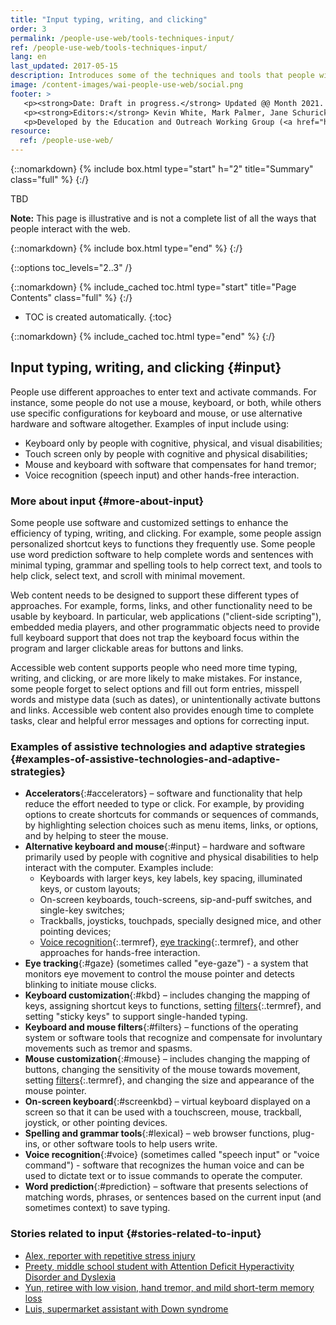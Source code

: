 ```yaml
---
title: "Input typing, writing, and clicking"
order: 3
permalink: /people-use-web/tools-techniques-input/
ref: /people-use-web/tools-techniques-input/
lang: en
last_updated: 2017-05-15
description: Introduces some of the techniques and tools that people with disabilities use to interact with the web — web browser settings, text-to-speech, voice recognition, and many more.
image: /content-images/wai-people-use-web/social.png
footer: >
   <p><strong>Date: Draft in progress.</strong> Updated @@ Month 2021. First published Month 20@@. CHANGELOG.</p>
   <p><strong>Editors:</strong> Kevin White, Mark Palmer, Jane Schurick, and <a href="https://www.w3.org/People/shadi/">Shadi Abou_Zahra</a>.  <strong>Contributors:</strong> @@name, @@name, and <a href="https://www.w3.org/groups/wg/eowg/participants">participants of EOWG</a>. ACKNOWLEDGEMENTS lists past editors and additional contributors.</p>
   <p>Developed by the Education and Outreach Working Group (<a href="http://www.w3.org/WAI/EO/">EOWG</a>). Previously developed with the <a href="https://www.w3.org/WAI/EO/2008/wai-age-tf">WAI-AGE Task Force</a>, with support of the <a href="https://www.w3.org/WAI/WAI-AGE/">WAI-AGE Project</a>.</p>
resource:
  ref: /people-use-web/
---
```


{::nomarkdown}
{% include box.html type="start" h="2" title="Summary" class="full" %}
{:/}

TBD

**Note:** This page is illustrative and is not a complete list of all the ways that people interact with the web.

{::nomarkdown}
{% include box.html type="end" %}
{:/}


{::options toc_levels="2..3" /}

{::nomarkdown}
{% include_cached toc.html type="start" title="Page Contents" class="full" %}
{:/}

-   TOC is created automatically.
{:toc}

{::nomarkdown}
{% include_cached toc.html type="end" %}
{:/}

## Input  typing, writing, and clicking {#input}

People use different approaches to enter text and activate commands. For instance, some people do not use a mouse, keyboard, or both, while others use specific configurations for keyboard and mouse, or use alternative hardware and software altogether. Examples of input include using:

- Keyboard only by people with cognitive, physical, and visual disabilities;
- Touch screen only by people with cognitive and physical disabilities;
- Mouse and keyboard with software that compensates for hand tremor;
- Voice recognition (speech input) and other hands-free interaction.

### More about input {#more-about-input}

Some people use software and customized settings to enhance the efficiency of typing, writing, and clicking. For example, some people assign personalized shortcut keys to functions they frequently use. Some people use word prediction software to help complete words and sentences with minimal typing, grammar and spelling tools to help correct text, and tools to help click, select text, and scroll with minimal movement.

Web content needs to be designed to support these different types of approaches. For example, forms, links, and other functionality need to be usable by keyboard. In particular, web applications ("client-side scripting"), embedded media players, and other programmatic objects need to provide full keyboard support that does not trap the keyboard focus within the program and larger clickable areas for buttons and links.

Accessible web content supports people who need more time typing, writing, and clicking, or are more likely to make mistakes. For instance, some people forget to select options and fill out form entries, misspell words and mistype data (such as dates), or unintentionally activate buttons and links. Accessible web content also provides enough time to complete tasks, clear and helpful error messages and options for correcting input.

### Examples of assistive technologies and adaptive strategies {#examples-of-assistive-technologies-and-adaptive-strategies}

- **Accelerators**{:#accelerators} – software and functionality that help reduce the effort needed to type or click. For example, by providing options to create shortcuts for commands or sequences of commands, by highlighting selection choices such as menu items, links, or options, and by helping to steer the mouse.
- **Alternative keyboard and mouse**{:#input} – hardware and software primarily used by people with cognitive and physical disabilities to help interact with the computer. Examples include:
  - Keyboards with larger keys, key labels, key spacing, illuminated keys, or custom layouts;
  - On-screen keyboards, touch-screens, sip-and-puff switches, and single-key switches;
  - Trackballs, joysticks, touchpads, specially designed mice, and other pointing devices;
  - [Voice recognition](#voice){:.termref}, [eye tracking](#gaze){:.termref}, and other approaches for hands-free interaction.
- **Eye tracking**{:#gaze} (sometimes called "eye-gaze") - a system that monitors eye movement to control the mouse pointer and detects blinking to initiate mouse clicks.
- **Keyboard customization**{:#kbd} – includes changing the mapping of keys, assigning shortcut keys to functions, setting [filters](#filters){:.termref}, and setting "sticky keys" to support single-handed typing.
- **Keyboard and mouse filters**{:#filters} – functions of the operating system or software tools that recognize and compensate for involuntary movements such as tremor and spasms.
- **Mouse customization**{:#mouse} – includes changing the mapping of buttons, changing the sensitivity of the mouse towards movement, setting [filters](#filters){:.termref}, and changing the size and appearance of the mouse pointer.
- **On-screen keyboard**{:#screenkbd} – virtual keyboard displayed on a screen so that it can be used with a touchscreen, mouse, trackball, joystick, or other pointing devices.
- **Spelling and grammar tools**{:#lexical} – web browser functions, plug-ins, or other software tools to help users write.
- **Voice recognition**{:#voice} (sometimes called "speech input" or "voice command") - software that recognizes the human voice and can be used to dictate text or to issue commands to operate the computer.
- **Word prediction**{:#prediction} – software that presents selections of matching words, phrases, or sentences based on the current input (and sometimes context) to save typing.

### Stories related to input {#stories-related-to-input}

- [Alex, reporter with repetitive stress injury](/people-use-web/user-stories/#reporter)
- [Preety, middle school student with Attention Deficit Hyperactivity Disorder and Dyslexia](/people-use-web/user-stories/#classroomstudent)
- [Yun, retiree with low vision, hand tremor, and mild short-term memory loss](/people-use-web/user-stories/#retiree)
- [Luis, supermarket assistant with Down syndrome](/people-use-web/user-stories/#supermarketassistant)